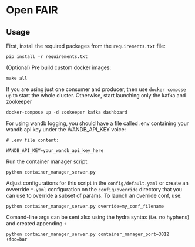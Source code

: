 # Open FAIR

## Usage

First, install the required packages from the `requirements.txt` file:

    pip install -r requirements.txt

(Optional) Pre build custom docker images: 

    make all

If you are using just one consumer and producer, then use `docker compose up` to start the whole cluster. Otherwise, start launching only the kafka and zookeeper

    docker-compose up -d zookeeper kafka dashboard

For using wandb logging, you should have a file called .env containing your wandb api key under the WANDB_API_KEY voice:

```.env file
# .env file content:

WANDB_API_KEY=your_wandb_api_key_here

```
Run the container manager script:

    python container_manager_server.py

Adjust configurations for this script in the `config/default.yaml` or create an ovverride `*.yaml` configuration on the `config/override` directory that you can use to override a subset of params. To launch an override conf, use:

    python container_manager_server.py override=my_conf_filename

Comand-line args can be sent also using the hydra syntax (i.e. no hyphens) and created appending `+` 

    python container_manager_server.py container_manager_port=3012 +foo=bar

